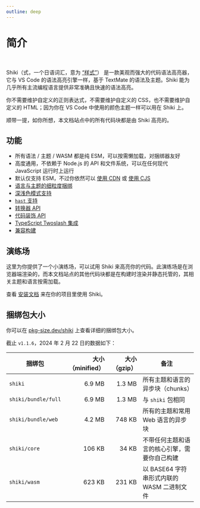 ```yaml
---
outline: deep
---
```


# 简介

<br>

<span text-brand-yellow text-xl>Shiki</span><span op75>（式，一个日语词汇，意为 [“样式”](https://jisho.org/word/%E5%BC%8F)）</span> 是一款美观而强大的代码语法高亮器，它与 VS Code 的语法高亮引擎一样，基于 TextMate 的语法及主题。Shiki 能为几乎所有主流编程语言提供非常准确且快速的语法高亮。

你不需要维护自定义的正则表达式，不需要维护自定义的 CSS，也不需要维护自定义的 HTML；因为你在 VS Code 中使用的颜色主题一样可以用在 Shiki 上。

顺带一提，如你所想，本文档站点中的所有代码块都是由 Shiki 高亮的。

## 功能

- 所有语法 / 主题 / WASM 都是纯 ESM，可以按需懒加载，对捆绑器友好
- 高度通用，不依赖于 Node.js 的 API 和文件系统，可以在任何现代 JavaScript 运行时上运行
- 默认仅支持 ESM，不过你依然可以 [使用 CDN](/guide/install#cdn-usage) 或 [使用 CJS](/guide/install#cjs-usage)
- [语言与主题的细粒度捆绑](/guide/bundles#细粒度捆绑)
- [深浅色模式支持](/guide/dual-themes)
- [`hast` 支持](/guide/transformers#codetohast)
- [转换器 API](/guide/transformers)
- [代码装饰 API](/guide/decorations)
- [TypeScript Twoslash 集成](/packages/twoslash)
- [兼容构建](/guide/compat)

## 演练场

这里为你提供了一个小演练场，可以试用 Shiki 来高亮你的代码。此演练场是在浏览器端渲染的，而本文档站点的其他代码块都是在构建时渲染并静态托管的，其相关主题和语言按需加载。

<ShikiMiniPlayground />

查看 [安装文档](/guide/install) 来在你的项目里使用 Shiki。

## 捆绑包大小

你可以在 [pkg-size.dev/shiki](https://pkg-size.dev/shiki) 上查看详细的捆绑包大小。

截止 `v1.1.6`，2024 年 2 月 22 日的数据如下：

| 捆绑包              | 大小（minified） | 大小（gzip） | 备注                                         |
| ------------------- | ---------------: | -----------: | -------------------------------------------- |
| `shiki`             |           6.9 MB |       1.3 MB | 所有主题和语言的异步块（chunks）             |
| `shiki/bundle/full` |           6.9 MB |       1.3 MB | 与 `shiki` 包相同                            |
| `shiki/bundle/web`  |           4.2 MB |       748 KB | 所有的主题和常用 Web 语言的异步块            |
| `shiki/core`        |           106 KB |        34 KB | 不带任何主题和语言的核心引擎，需要你自己构建 |
| `shiki/wasm`        |           623 KB |       231 KB | 以 BASE64 字符串形式内联的 WASM 二进制文件   |
